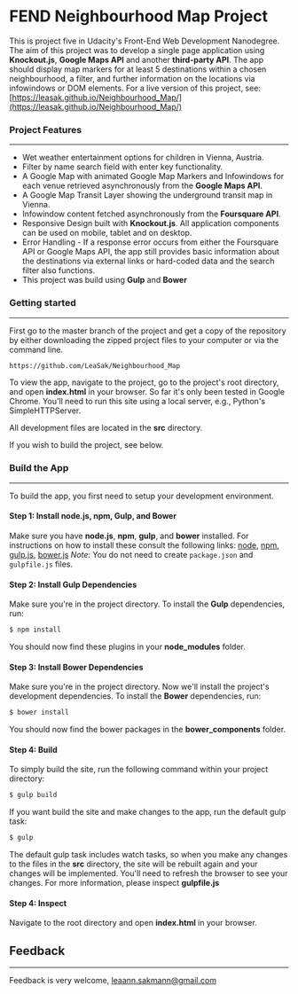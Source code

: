# FEND Neighbourhood Map Project

This is project five in Udacity's Front-End Web Development Nanodegree. The aim of this project was to develop a single page application using **Knockout.js**, **Google Maps API** and another **third-party API**. The app should display map markers for at least 5 destinations within a chosen neighbourhood, a filter, and further information on the locations via infowindows or DOM elements.
For a live version of this project, see: [https://leasak.github.io/Neighbourhood_Map/](https://leasak.github.io/Neighbourhood_Map/)

### Project Features
------
* Wet weather entertainment options for children in Vienna, Austria.
* Filter by name search field with enter key functionality.
* A Google Map with animated Google Map Markers and Infowindows for each venue retrieved asynchronously from the **Google Maps API**.
* A Google Map Transit Layer showing the underground transit map in Vienna.
* Infowindow content fetched asynchronously from the **Foursquare API**.
* Responsive Design built with **Knockout.js**. All application components can be used on mobile, tablet and on desktop.
* Error Handling - If a response error occurs from either the Foursquare API or Google Maps API, the app still provides basic information about the destinations via external links or hard-coded data and the search filter also functions.
* This project was build using **Gulp** and **Bower**

### Getting started
------

First go to the master branch of the project and get a copy of the repository by either downloading the zipped project files to your computer or via the command line.

```sh
https://github.com/LeaSak/Neighbourhood_Map
```

To view the app, navigate to the project, go to the project's root directory, and open **index.html** in your browser. So far it's only been tested in Google Chrome. You'll need to run this site using a local server, e.g., Python's SimpleHTTPServer.

All development files are located in the **src** directory.

If you wish to build the project, see below.

### Build the App
------
To build the app, you first need to setup your development environment.

#### Step 1: Install node.js, npm, Gulp, and Bower
Make sure you have **node.js**, **npm**, **gulp**, and **bower** installed. For instructions on how to install these consult the following links: [node](https://nodejs.org/en/), [npm](https://docs.npmjs.com/getting-started/installing-node), [gulp.js](http://gulpjs.com/), [bower.js](https://bower.io/)
*Note*: You do not need to create `package.json` and `gulpfile.js` files.

#### Step 2: Install Gulp Dependencies
Make sure you're in the project directory.
To install the **Gulp** dependencies, run:
```sh
$ npm install
```
You should now find these plugins in your **node_modules** folder.

#### Step 3: Install Bower Dependencies
Make sure you're in the project directory. Now we'll install the project's development dependencies.
To install the **Bower** dependencies, run:
```sh
$ bower install
```
You should now find the bower packages in the **bower_components** folder.

#### Step 4: Build
To simply build the site, run the following command within your project directory:
```sh
$ gulp build
```
If you want build the site and make changes to the app, run the default gulp task:
```sh
$ gulp
```
The default gulp task includes watch tasks, so when you make any changes to the files in the **src** directory, the site will be rebuilt again and your changes will be implemented. You'll need to refresh the browser to see your changes.
For more information, please inspect **gulpfile.js**

#### Step 4: Inspect
Navigate to the root directory and open **index.html** in your browser.

## Feedback
------
Feedback is very welcome, leaann.sakmann@gmail.com
